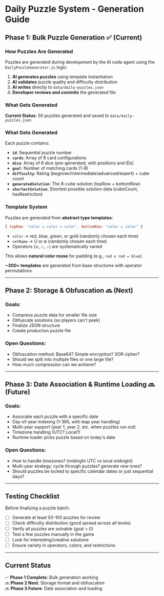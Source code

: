 # Daily Puzzle System - Generation Guide

## Phase 1: Bulk Puzzle Generation ✅ (Current)

### How Puzzles Are Generated

Puzzles are generated during development by the AI code agent using the `DailyPuzzleGenerator.js` logic:

1. **AI generates puzzles** using template instantiation
2. **AI validates** puzzle quality and difficulty distribution
3. **AI writes** directly to `data/daily-puzzles.json`
4. **Developer reviews and commits** the generated file

### What Gets Generated

**Current Status**: 50 puzzles generated and saved to `data/daily-puzzles.json`

### What Gets Generated

Each puzzle contains:
- **`id`**: Sequential puzzle number
- **`cards`**: Array of 8 card configurations
- **`dice`**: Array of 8 dice (pre-generated, with positions and IDs)
- **`goal`**: Number of matching cards (1-8)
- **`difficulty`**: Rating (beginner/intermediate/advanced/expert) + cube count
- **`generatedSolution`**: The 8-cube solution (topRow + bottomRow)
- **`shortestSolution`**: Shortest possible solution data (cubeCount, hasRestriction)

### Template System

Puzzles are generated from **abstract type templates**:

```javascript
{ topRow: "color ∪ color = color", bottomRow: "color ∪ color" }
```

- `color` → red, blue, green, or gold (randomly chosen each time)
- `setName` → U or ∅ (randomly chosen each time)
- Operators (∪, ∩, −) are systematically varied

This allows **natural color reuse** for padding (e.g., `red ∪ red = blue`).

**~300+ templates** are generated from base structures with operator permutations.

---

## Phase 2: Storage & Obfuscation 🔜 (Next)

### Goals:
- Compress puzzle data for smaller file size
- Obfuscate solutions (so players can't peek)
- Finalize JSON structure
- Create production puzzle file

### Open Questions:
- Obfuscation method: Base64? Simple encryption? XOR cipher?
- Should we split into multiple files or one large file?
- How much compression can we achieve?

---

## Phase 3: Date Association & Runtime Loading 🔜 (Future)

### Goals:
- Associate each puzzle with a specific date
- Day-of-year indexing (1-365, with leap year handling)
- Multi-year support (year 1, year 2, etc. when puzzles run out)
- Timezone handling (UTC? Local?)
- Runtime loader picks puzzle based on today's date

### Open Questions:
- How to handle timezones? (midnight UTC vs local midnight)
- Multi-year strategy: cycle through puzzles? generate new ones?
- Should puzzles be locked to specific calendar dates or just sequential days?

---

## Testing Checklist

Before finalizing a puzzle batch:

- [ ] Generate at least 50-100 puzzles for review
- [ ] Check difficulty distribution (good spread across all levels)
- [ ] Verify all puzzles are solvable (goal > 0)
- [ ] Test a few puzzles manually in the game
- [ ] Look for interesting/creative solutions
- [ ] Ensure variety in operators, colors, and restrictions

---

## Current Status

✅ **Phase 1 Complete**: Bulk generation working  
🔜 **Phase 2 Next**: Storage format and obfuscation  
🔜 **Phase 3 Future**: Date association and loading


